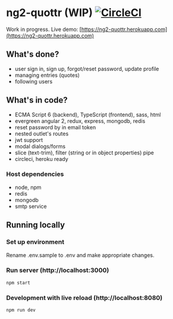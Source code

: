 # ng2-quottr (WIP) [![CircleCI](https://circleci.com/gh/rtbm/ng2-app.svg?style=svg)](https://circleci.com/gh/rtbm/ng2-app) 

Work in progress. Live demo: [https://ng2-quottr.herokuapp.com](https://ng2-quottr.herokuapp.com)

## What's done?
* user sign in, sign up, forgot/reset password, update profile
* managing entries (quotes)
* following users

## What's in code?
* ECMA Script 6 (backend), TypeScript (frontend), sass, html
* evergreen angular 2, redux, express, mongodb, redis
* reset password by in email token
* nested outlet's routes
* jwt support
* modal dialogs/forms
* slice (text-trim), filter (string or in object properties) pipe
* circleci, heroku ready

### Host dependencies
* node, npm
* redis
* mongodb
* smtp service

## Running locally

### Set up environment
Rename .env.sample to .env and make appropriate changes.

### Run server (http://localhost:3000)
```
npm start
```

### Development with live reload (http://localhost:8080)
 
```
npm run dev
```

